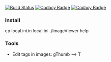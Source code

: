
[![Build Status](https://travis-ci.org/xuedi/ImageViewer.svg?branch=master)](https://travis-ci.org/xuedi/ImageViewer)
[![Codacy Badge](https://api.codacy.com/project/badge/Grade/4c69fa9f292244a4a9bcda202200f16f)](https://www.codacy.com/manual/xuedi/ImageViewer?utm_source=github.com&amp;utm_medium=referral&amp;utm_content=xuedi/ImageViewer&amp;utm_campaign=Badge_Grade)
[![Codacy Badge](https://api.codacy.com/project/badge/Coverage/4c69fa9f292244a4a9bcda202200f16f)](https://www.codacy.com/manual/xuedi/ImageViewer?utm_source=github.com&utm_medium=referral&utm_content=xuedi/ImageViewer&utm_campaign=Badge_Coverage)

### Install
cp local.ini.in local.ini
./ImageViewer help

### Tools
* Edit tags in images: gThumb --> T